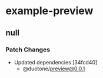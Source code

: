 # example-preview

## null

### Patch Changes

- Updated dependencies [34fcd40]
  - @duotone/preview@0.0.1
